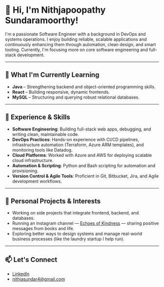 # 👋 Hi, I'm Nithjapoopathy Sundaramoorthy!

I'm a passionate Software Engineer with a background in DevOps and systems operations. I enjoy building reliable, scalable applications and continuously enhancing them through automation, clean design, and smart tooling. Currently, I'm focusing more on core software engineering and full-stack development.

---

## 🧠 What I'm Currently Learning
- **Java** – Strengthening backend and object-oriented programming skills.
- **React** – Building responsive, dynamic frontends.
- **MySQL** – Structuring and querying robust relational databases.

---

## 🔧 Experience & Skills

- **Software Engineering**: Building full-stack web apps, debugging, and writing clean, maintainable code.
- **DevOps Practices**: Hands-on experience with CI/CD pipelines, infrastructure automation (Terraform, Azure ARM templates), and monitoring tools like Datadog.
- **Cloud Platforms**: Worked with Azure and AWS for deploying scalable cloud infrastructure.
- **Automation & Scripting**: Python and Bash scripting for automation and provisioning.
- **Version Control & Agile Tools**: Proficient in Git, Bitbucket, Jira, and Agile development workflows.

---

## 🌱 Personal Projects & Interests

- Working on side projects that integrate frontend, backend, and databases.
- Running an Instagram channel — [Echoes of Kindness](https://www.instagram.com/echoes.of.kindness) — sharing positive messages from books and life.
- Exploring better ways to design systems and manage real-world business processes (like the laundry startup I help run).

---

## 📫 Let's Connect
- [LinkedIn](https://www.linkedin.com/in/nithjapoopathy-sundaramoorthy)
- nithjasundar4@gmail.com

